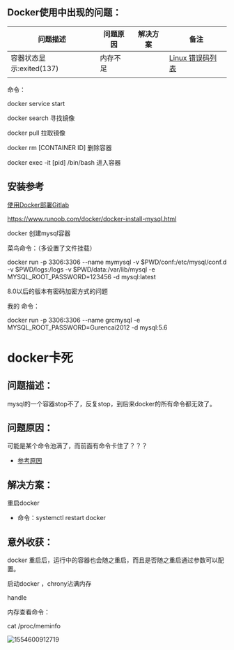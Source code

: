 





## Docker使用中出现的问题：

| 问题描述                 | 问题原因 | 解决方案 | 备注                                                         |
| ------------------------ | -------- | -------- | ------------------------------------------------------------ |
| 容器状态显示:exited(137) | 内存不足 |          | [Linux 错误码列表](http://blog.chinaunix.net/uid-26111972-id-3400556.html) |
|                          |          |          |                                                              |



命令：

docker service start

docker search 寻找镜像

docker pull 拉取镜像





docker rm [CONTAINER ID] 删除容器



docker exec -it [pid] /bin/bash  进入容器



## 安装参考

[使用Docker部署Gitlab](<https://www.cnblogs.com/int32bit/p/5310382.html>)



<https://www.runoob.com/docker/docker-install-mysql.html>

docker 创建mysql容器

菜鸟命令：（多设置了文件挂载）

docker run -p 3306:3306 --name mymysql -v $PWD/conf:/etc/mysql/conf.d -v $PWD/logs:/logs -v $PWD/data:/var/lib/mysql -e MYSQL_ROOT_PASSWORD=123456 -d mysql:latest



8.0以后的版本有密码加密方式的问题

我的 命令：

docker run -p 3306:3306 --name grcmysql -e MYSQL_ROOT_PASSWORD=Gurencai2012 -d mysql:5.6





# docker卡死

## 问题描述：

mysql的一个容器stop不了，反复stop，到后来docker的所有命令都无效了。

## 问题原因：

可能是某个命令池满了，而前面有命令卡住了？？？

- [参考原因](http://dockone.io/question/110)

## 解决方案：

重启docker  

- 命令：systemctl restart  docker

## 意外收获：

docker 重启后，运行中的容器也会随之重启，而且是否随之重启通过参数可以配置。







启动docker ，chrony沾满内存

handle

内存查看命令：

cat /proc/meminfo





![1554600912719](C:\Users\dell\AppData\Roaming\Typora\typora-user-images\1554600912719.png)

